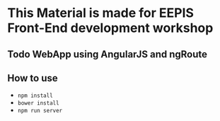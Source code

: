 # This Material is made for EEPIS Front-End development workshop

## Todo WebApp using AngularJS and ngRoute

## How to use
- `npm install`
- `bower install`
- `npm run server`